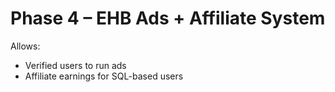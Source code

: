 # Phase 4 – EHB Ads + Affiliate System

Allows:
- Verified users to run ads
- Affiliate earnings for SQL-based users